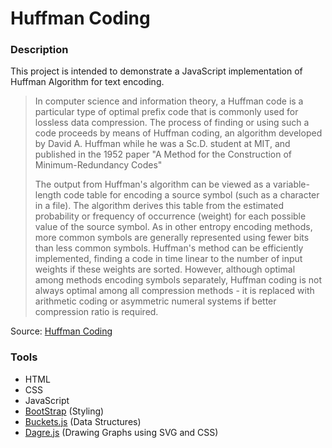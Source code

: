# Huffman Coding

### Description

This project is intended to demonstrate a JavaScript implementation of Huffman Algorithm for text encoding.

> In computer science and information theory, a Huffman code is a particular type of optimal prefix code that is commonly used for lossless data compression. The process of finding or using such a code proceeds by means of Huffman coding, an algorithm developed by David A. Huffman while he was a Sc.D. student at MIT, and published in the 1952 paper "A Method for the Construction of Minimum-Redundancy Codes"
>
> The output from Huffman's algorithm can be viewed as a variable-length code table for encoding a source symbol (such as a character in a file). The algorithm derives this table from the estimated probability or frequency of occurrence (weight) for each possible value of the source symbol. As in other entropy encoding methods, more common symbols are generally represented using fewer bits than less common symbols. Huffman's method can be efficiently implemented, finding a code in time linear to the number of input weights if these weights are sorted. However, although optimal among methods encoding symbols separately, Huffman coding is not always optimal among all compression methods - it is replaced with arithmetic coding or asymmetric numeral systems if better compression ratio is required.
>

Source: [Huffman Coding](https://en.wikipedia.org/wiki/Huffman_coding)

### Tools

- HTML
- CSS
- JavaScript
- [BootStrap](https://getbootstrap.com/) (Styling)
- [Buckets.js](https://github.com/mauriciosantos/Buckets-JS) (Data Structures)
- [Dagre.js](https://github.com/dagrejs/dagre) (Drawing Graphs using SVG and CSS)
